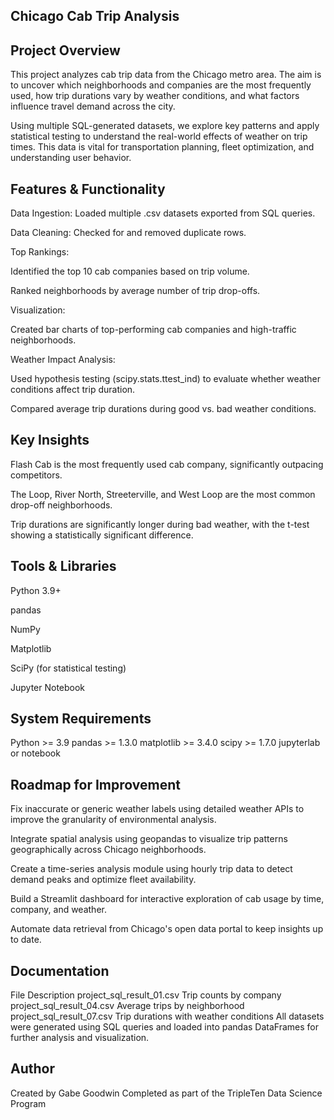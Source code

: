 ## Chicago Cab Trip Analysis
## Project Overview
This project analyzes cab trip data from the Chicago metro area. The aim is to uncover which neighborhoods and companies are the most frequently used, how trip durations vary by weather conditions, and what factors influence travel demand across the city.

Using multiple SQL-generated datasets, we explore key patterns and apply statistical testing to understand the real-world effects of weather on trip times. This data is vital for transportation planning, fleet optimization, and understanding user behavior.

## Features & Functionality
Data Ingestion: Loaded multiple .csv datasets exported from SQL queries.

Data Cleaning: Checked for and removed duplicate rows.

Top Rankings:

Identified the top 10 cab companies based on trip volume.

Ranked neighborhoods by average number of trip drop-offs.

Visualization:

Created bar charts of top-performing cab companies and high-traffic neighborhoods.

Weather Impact Analysis:

Used hypothesis testing (scipy.stats.ttest_ind) to evaluate whether weather conditions affect trip duration.

Compared average trip durations during good vs. bad weather conditions.

## Key Insights
Flash Cab is the most frequently used cab company, significantly outpacing competitors.

The Loop, River North, Streeterville, and West Loop are the most common drop-off neighborhoods.

Trip durations are significantly longer during bad weather, with the t-test showing a statistically significant difference.

## Tools & Libraries
Python 3.9+

pandas

NumPy

Matplotlib

SciPy (for statistical testing)

Jupyter Notebook

## System Requirements

Python >= 3.9
pandas >= 1.3.0
matplotlib >= 3.4.0
scipy >= 1.7.0
jupyterlab or notebook

## Roadmap for Improvement
Fix inaccurate or generic weather labels using detailed weather APIs to improve the granularity of environmental analysis.

Integrate spatial analysis using geopandas to visualize trip patterns geographically across Chicago neighborhoods.

Create a time-series analysis module using hourly trip data to detect demand peaks and optimize fleet availability.

Build a Streamlit dashboard for interactive exploration of cab usage by time, company, and weather.

Automate data retrieval from Chicago's open data portal to keep insights up to date.

## Documentation
File	Description
project_sql_result_01.csv	Trip counts by company
project_sql_result_04.csv	Average trips by neighborhood
project_sql_result_07.csv	Trip durations with weather conditions
All datasets were generated using SQL queries and loaded into pandas DataFrames for further analysis and visualization.

## Author
Created by Gabe Goodwin
Completed as part of the TripleTen Data Science Program
